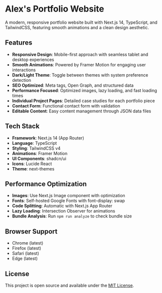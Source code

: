 # Alex's Portfolio Website

A modern, responsive portfolio website built with Next.js 14, TypeScript, and TailwindCSS, featuring smooth animations and a clean design aesthetic.

## Features

- **Responsive Design**: Mobile-first approach with seamless tablet and desktop experiences
- **Smooth Animations**: Powered by Framer Motion for engaging user interactions
- **Dark/Light Theme**: Toggle between themes with system preference detection
- **SEO Optimized**: Meta tags, Open Graph, and structured data
- **Performance Focused**: Optimized images, lazy loading, and fast loading times
- **Individual Project Pages**: Detailed case studies for each portfolio piece
- **Contact Form**: Functional contact form with validation
- **Editable Content**: Easy content management through JSON data files

## Tech Stack

- **Framework**: Next.js 14 (App Router)
- **Language**: TypeScript
- **Styling**: TailwindCSS v4
- **Animations**: Framer Motion
- **UI Components**: shadcn/ui
- **Icons**: Lucide React
- **Theme**: next-themes

## Performance Optimization

- **Images**: Use Next.js Image component with optimization
- **Fonts**: Self-hosted Google Fonts with font-display: swap
- **Code Splitting**: Automatic with Next.js App Router
- **Lazy Loading**: Intersection Observer for animations
- **Bundle Analysis**: Run `npm run analyze` to check bundle size

## Browser Support

- Chrome (latest)
- Firefox (latest)
- Safari (latest)
- Edge (latest)

## License

This project is open source and available under the [MIT License](LICENSE).
